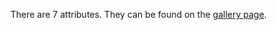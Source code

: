 There are 7 attributes. They can be found on the [gallery page](https://seed.seedao.tech/#/gallery).